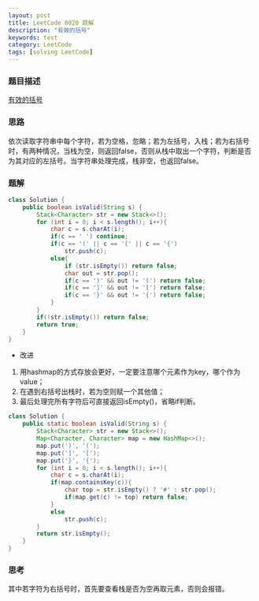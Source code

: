 ```yaml
---
layout: post
title: LeetCode 0020 题解
description: "有效的括号"
keywords: test
category: LeetCode
tags: [solving LeetCode]
---
```


### 题目描述
[有效的括号](https://leetcode-cn.com/problems/valid-parentheses/)

### 思路
依次读取字符串中每个字符，若为空格，忽略；若为左括号，入栈；若为右括号时，有两种情况，当栈为空，则返回false，否则从栈中取出一个字符，判断是否为其对应的左括号。当字符串处理完成，栈非空，也返回false。

### 题解

```java
class Solution {
    public boolean isValid(String s) {
        Stack<Character> str = new Stack<>();
        for (int i = 0; i < s.length(); i++){
            char c = s.charAt(i);
            if(c == ' ') continue;
            if(c == '(' || c == '[' || c == '{')
                str.push(c);
            else{
                if (str.isEmpty()) return false;
                char out = str.pop();
                if(c == ')' && out != '(') return false;
                if(c == ']' && out != '[') return false;
                if(c == '}' && out != '{') return false;
            } 
        }
        if(!str.isEmpty()) return false;
        return true;
    }
}
```
* 改进  
1. 用hashmap的方式存放会更好，一定要注意哪个元素作为key，哪个作为value；
2. 在遇到右括号出栈时，若为空则赋一个其他值；
3. 最后处理完所有字符后可直接返回isEmpty()，省略if判断。

```java
class Solution {
    public static boolean isValid(String s) {
        Stack<Character> str = new Stack<>();
        Map<Character, Character> map = new HashMap<>();
        map.put(')', '(');
        map.put(']', '[');
        map.put('}', '{');
        for (int i = 0; i < s.length(); i++){
            char c = s.charAt(i);
            if(map.containsKey(c)){
                char top = str.isEmpty() ? '#' : str.pop();
                if(map.get(c) != top) return false;
            } 
            else
                str.push(c);
        }
        return str.isEmpty();
    }
}
```
### 思考
其中若字符为右括号时，首先要查看栈是否为空再取元素，否则会报错。

